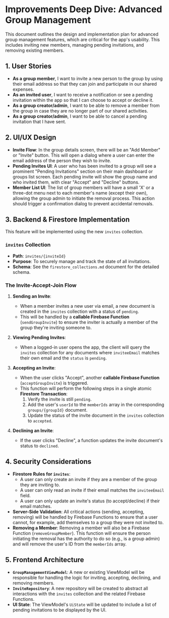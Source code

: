 # Improvements Deep Dive: Advanced Group Management

This document outlines the design and implementation plan for advanced group management features, which are critical for the app's usability. This includes inviting new members, managing pending invitations, and removing existing members.

## 1. User Stories

- **As a group member**, I want to invite a new person to the group by using their email address so that they can join and participate in our shared expenses.
- **As an invited user**, I want to receive a notification or see a pending invitation within the app so that I can choose to accept or decline it.
- **As a group creator/admin**, I want to be able to remove a member from the group in case they are no longer part of our shared activities.
- **As a group creator/admin**, I want to be able to cancel a pending invitation that I have sent.

## 2. UI/UX Design

- **Invite Flow**: In the group details screen, there will be an "Add Member" or "Invite" button. This will open a dialog where a user can enter the email address of the person they wish to invite.
- **Pending Invites UI**: A user who has been invited to a group will see a prominent "Pending Invitations" section on their main dashboard or groups list screen. Each pending invite will show the group name and who invited them, with clear "Accept" and "Decline" buttons.
- **Member List UI**: The list of group members will have a small 'X' or a three-dot menu next to each member's name (except their own), allowing the group admin to initiate the removal process. This action should trigger a confirmation dialog to prevent accidental removals.

## 3. Backend & Firestore Implementation

This feature will be implemented using the new `invites` collection.

### `invites` Collection
- **Path**: `invites/{inviteId}`
- **Purpose**: To securely manage and track the state of all invitations.
- **Schema**: See the `firestore_collections.md` document for the detailed schema.

### The Invite-Accept-Join Flow

1.  **Sending an Invite**: 
    - When a member invites a new user via email, a new document is created in the `invites` collection with a status of `pending`.
    - This will be handled by a **callable Firebase Function** (`sendGroupInvite`) to ensure the inviter is actually a member of the group they're inviting someone to.

2.  **Viewing Pending Invites**:
    - When a logged-in user opens the app, the client will query the `invites` collection for any documents where `inviteeEmail` matches their own email and the `status` is `pending`.

3.  **Accepting an Invite**:
    - When the user clicks "Accept", another **callable Firebase Function** (`acceptGroupInvite`) is triggered.
    - This function will perform the following steps in a single atomic **Firestore Transaction**:
        1.  Verify the invite is still `pending`.
        2.  Add the user's `userId` to the `memberIds` array in the corresponding `groups/{groupId}` document.
        3.  Update the status of the invite document in the `invites` collection to `accepted`.

4.  **Declining an Invite**:
    - If the user clicks "Decline", a function updates the invite document's status to `declined`.

## 4. Security Considerations

- **Firestore Rules for `invites`**: 
  - A user can only create an invite if they are a member of the group they are inviting to.
  - A user can only read an invite if their email matches the `inviteeEmail` field.
  - A user can only update an invite's status (to accept/decline) if their email matches.
- **Server-Side Validation**: All critical actions (sending, accepting, removing) will be handled by Firebase Functions to ensure that a user cannot, for example, add themselves to a group they were not invited to.
- **Removing a Member**: Removing a member will also be a Firebase Function (`removeGroupMember`). This function will ensure the person initiating the removal has the authority to do so (e.g., is a group admin) and will remove the user's ID from the `memberIds` array.

## 5. Frontend Architecture

- **`GroupManagementViewModel`**: A new or existing ViewModel will be responsible for handling the logic for inviting, accepting, declining, and removing members.
- **`InviteRepository`**: A new repository will be created to abstract all interactions with the `invites` collection and the related Firebase Functions.
- **UI State**: The ViewModel's `UiState` will be updated to include a list of pending invitations to be displayed by the UI.
